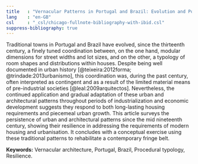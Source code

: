 ```yaml
---
title   : "Vernacular Patterns in Portugal and Brazil: Evolution and Possible Adaptations"
lang    : "en-GB"
csl     : "_csl/chicago-fullnote-bibliography-with-ibid.csl"
suppress-bibliography: true
---
```


Traditional towns in Portugal and Brazil have evolved, since the
thirteenth century, a finely tuned coordination between, on the one
hand, modular dimensions for street widths and lot sizes, and on the
other, a typology of room shapes and distributions within houses.
Despite being well documented in urban history [@teixeira:2012forma;
@trindade:2013urbanismo], this coordination was, during the past
century, often interpreted as contingent and as a result of the limited
material means of pre-industrial societies [@leal:2009arquitectos].
Nevertheless, the continued application and gradual adaptation of these
urban and architectural patterns throughout periods of industrialization
and economic development suggests they respond to both long-lasting
housing requirements and piecemeal urban growth. This article surveys
the persistence of urban and architectural patterns since the mid
nineteenth century, showing their resilience in addressing the
requirements of modern housing and urbanisation. It concludes with a
conceptual exercise using these traditional patterns to rehabilitate a
contemporary fringe belt.

**Keywords:** Vernacular architecture, Portugal, Brazil, Procedural
typology, Resilience.
